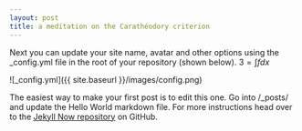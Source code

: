 ```yaml
---
layout: post
title: a meditation on the Carathéodory criterion
---
```


Next you can update your site name, avatar and other options using the _config.yml file in the root of your repository (shown below).
$3=\int f dx$

![_config.yml]({{ site.baseurl }}/images/config.png)

The easiest way to make your first post is to edit this one. Go into /_posts/ and update the Hello World markdown file. For more instructions head over to the [Jekyll Now repository](https://github.com/barryclark/jekyll-now) on GitHub.
